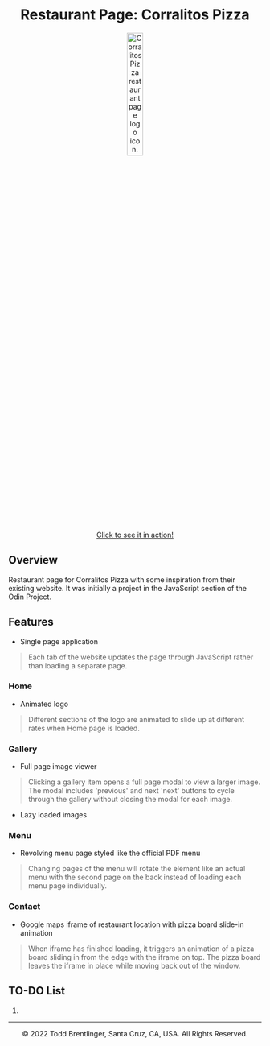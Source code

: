 <h1 align="center">Restaurant Page: Corralitos Pizza</h1>

<p align="center">
    <a href="https://toddbrentlinger.github.io/odin-project-restaurant-page/dist/">
        <img src="https://toddbrentlinger.github.io/odin-project-restaurant-page/dist/favicon/android-chrome-192x192.png" width="25%" alt="Corralitos Pizza restaurant page logo icon."/>
        <div align="center">Click to see it in action!</div>
    </a>
</p>

## Overview

Restaurant page for Corralitos Pizza with some inspiration from their existing website. It was initially a project in the JavaScript section of the Odin Project.

## Features

- Single page application

> Each tab of the website updates the page through JavaScript rather than loading a separate page.

### Home

- Animated logo

> Different sections of the logo are animated to slide up at different rates when Home page is loaded.

### Gallery

- Full page image viewer

> Clicking a gallery item opens a full page modal to view a larger image. The modal includes 'previous' and
next 'next' buttons to cycle through the gallery without closing the modal for each image.

- Lazy loaded images

### Menu

- Revolving menu page styled like the official PDF menu

> Changing pages of the menu will rotate the element like an actual menu with the second page on the back instead
of loading each menu page individually.

### Contact

- Google maps iframe of restaurant location with pizza board slide-in animation

> When iframe has finished loading, it triggers an animation of a pizza board sliding in from the edge
with the iframe on top. The pizza board leaves the iframe in place while moving back out of the window.

## TO-DO List

1. 

- - -
<p align="center">© 2022 Todd Brentlinger, Santa Cruz, CA, USA. All Rights Reserved.</p>